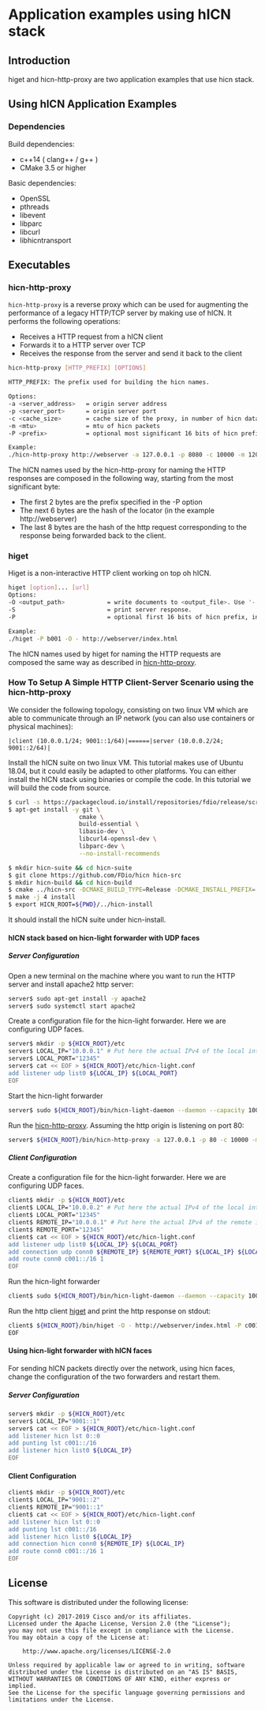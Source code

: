 # Application examples using hICN stack

## Introduction

higet and hicn-http-proxy are two application examples that use hicn stack.

## Using hICN Application Examples

### Dependencies

Build dependencies:

- c++14 ( clang++ / g++ )
- CMake 3.5 or higher

Basic dependencies:

- OpenSSL
- pthreads
- libevent
- libparc
- libcurl
- libhicntransport

## Executables

### hicn-http-proxy

`hicn-http-proxy` is a reverse proxy which can be used for augmenting the performance of a legacy HTTP/TCP server
by making use of hICN. It performs the following operations:

- Receives a HTTP request from a hICN client
- Forwards it to a HTTP server over TCP
- Receives the response from the server and send it back to the client

```bash
hicn-http-proxy [HTTP_PREFIX] [OPTIONS]

HTTP_PREFIX: The prefix used for building the hicn names.

Options:
-a <server_address>   = origin server address
-p <server_port>      = origin server port
-c <cache_size>       = cache size of the proxy, in number of hicn data packets
-m <mtu>              = mtu of hicn packets
-P <prefix>           = optional most significant 16 bits of hicn prefix, in hexadecimal format

Example:
./hicn-http-proxy http://webserver -a 127.0.0.1 -p 8080 -c 10000 -m 1200 -P b001
```

The hICN names used by the hicn-http-proxy for naming the HTTP responses are composed in the following way,
starting from the most significant byte:

- The first 2 bytes are the prefix specified in the -P option
- The next 6 bytes are the hash of the locator (in the example http://webserver)
- The last 8 bytes are the hash of the http request corresponding to the response being forwarded back to the client.

### higet

Higet is a non-interactive HTTP client working on top oh hICN.

```bash
higet [option]... [url]
Options:
-O <output_path>            = write documents to <output_file>. Use '-' for stdout.
-S                          = print server response.
-P                          = optional first 16 bits of hicn prefix, in hexadecimal format

Example:
./higet -P b001 -O - http://webserver/index.html
```

The hICN names used by higet for naming the HTTP requests are composed the same way as described in [hicn-http-proxy](#hicn-http-proxy).

### How To Setup A Simple HTTP Client-Server Scenario using the hicn-http-proxy

We consider the following topology, consisting on two linux VM which are able to communicate through an IP network (you can also use containers or physical machines):

```text
|client (10.0.0.1/24; 9001::1/64)|======|server (10.0.0.2/24; 9001::2/64)|
```

Install the hICN suite on two linux VM. This tutorial makes use of Ubuntu 18.04, but it could easily be adapted to other platforms.
You can either install the hICN stack using binaries or compile the code. In this tutorial we will build the code from source.

```bash
$ curl -s https://packagecloud.io/install/repositories/fdio/release/script.deb.sh | sudo bash
$ apt-get install -y git \
                    cmake \
                    build-essential \
                    libasio-dev \
                    libcurl4-openssl-dev \
                    libparc-dev \
                    --no-install-recommends

$ mkdir hicn-suite && cd hicn-suite
$ git clone https://github.com/FDio/hicn hicn-src
$ mkdir hicn-build && cd hicn-build
$ cmake ../hicn-src -DCMAKE_BUILD_TYPE=Release -DCMAKE_INSTALL_PREFIX=../hicn-install -DBUILD_APPS=ON
$ make -j 4 install
$ export HICN_ROOT=${PWD}/../hicn-install
```

It should install the hICN suite under hicn-install.

#### hICN stack based on hicn-light forwarder with UDP faces

##### Server Configuration

Open a new terminal on the machine where you want to run the HTTP server and install apache2 http server:

```bash
server$ sudo apt-get install -y apache2
server$ sudo systemctl start apache2
```

Create a configuration file for the hicn-light forwarder. Here we are configuring UDP faces.

```bash
server$ mkdir -p ${HICN_ROOT}/etc
server$ LOCAL_IP="10.0.0.1" # Put here the actual IPv4 of the local interface
server$ LOCAL_PORT="12345"
server$ cat << EOF > ${HICN_ROOT}/etc/hicn-light.conf
add listener udp list0 ${LOCAL_IP} ${LOCAL_PORT}
EOF
```

Start the hicn-light forwarder

```bash
server$ sudo ${HICN_ROOT}/bin/hicn-light-daemon --daemon --capacity 1000 --log-file ${HICN_ROOT}/hicn-light.log --config ${HICN_ROOT}/etc/hicn-light.conf
```

Run the [hicn-http-proxy](#hicn-http-proxy). Assuming the http origin is listening on port 80:

```bash
server$ ${HICN_ROOT}/bin/hicn-http-proxy -a 127.0.0.1 -p 80 -c 10000 -m 1200 -P c001 http://webserver
```

##### Client Configuration

Create a configuration file for the hicn-light forwarder. Here we are configuring UDP faces.

```bash
client$ mkdir -p ${HICN_ROOT}/etc
client$ LOCAL_IP="10.0.0.2" # Put here the actual IPv4 of the local interface
client$ LOCAL_PORT="12345"
client$ REMOTE_IP="10.0.0.1" # Put here the actual IPv4 of the remote interface
client$ REMOTE_PORT="12345"
client$ cat << EOF > ${HICN_ROOT}/etc/hicn-light.conf
add listener udp list0 ${LOCAL_IP} ${LOCAL_PORT}
add connection udp conn0 ${REMOTE_IP} ${REMOTE_PORT} ${LOCAL_IP} ${LOCAL_PORT}
add route conn0 c001::/16 1
EOF
```

Run the hicn-light forwarder

```bash
client$ sudo ${HICN_ROOT}/bin/hicn-light-daemon --daemon --capacity 1000 --log-file ${HICN_ROOT}/hicn-light.log --config ${HICN_ROOT}/etc/hicn-light.conf
```

Run the http client [higet](#higet) and print the http response on stdout:

```bash
client$ ${HICN_ROOT}/bin/higet -O - http://webserver/index.html -P c001
EOF
```

#### Using hicn-light forwarder with hICN faces

For sending hICN packets directly over the network, using hicn faces, change the configuration of the two forwarders and restart them.

##### Server Configuration

```bash
server$ mkdir -p ${HICN_ROOT}/etc
server$ LOCAL_IP="9001::1"
server$ cat << EOF > ${HICN_ROOT}/etc/hicn-light.conf
add listener hicn lst 0::0
add punting lst c001::/16
add listener hicn list0 ${LOCAL_IP}
EOF
```

#### Client Configuration

```bash
client$ mkdir -p ${HICN_ROOT}/etc
client$ LOCAL_IP="9001::2"
client$ REMOTE_IP="9001::1"
client$ cat << EOF > ${HICN_ROOT}/etc/hicn-light.conf
add listener hicn lst 0::0
add punting lst c001::/16
add listener hicn list0 ${LOCAL_IP}
add connection hicn conn0 ${REMOTE_IP} ${LOCAL_IP}
add route conn0 c001::/16 1
EOF
```

## License

This software is distributed under the following license:

```text
Copyright (c) 2017-2019 Cisco and/or its affiliates.
Licensed under the Apache License, Version 2.0 (the "License");
you may not use this file except in compliance with the License.
You may obtain a copy of the License at:

    http://www.apache.org/licenses/LICENSE-2.0

Unless required by applicable law or agreed to in writing, software
distributed under the License is distributed on an "AS IS" BASIS,
WITHOUT WARRANTIES OR CONDITIONS OF ANY KIND, either express or implied.
See the License for the specific language governing permissions and
limitations under the License.
```
